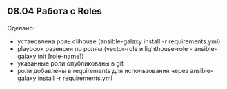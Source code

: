## 08.04 Работа с Roles

Сделано:

- установлена роль clihouse (ansible-galaxy install -r requirements.yml)
- playbook разенсен по ролям (vector-role и lighthouse-role - ansible-galaxy init [role-name])
- указанные роли опубликованы в git
-  роли добавлены в requirements для использования через ansible-galaxy install -r requirements.yml